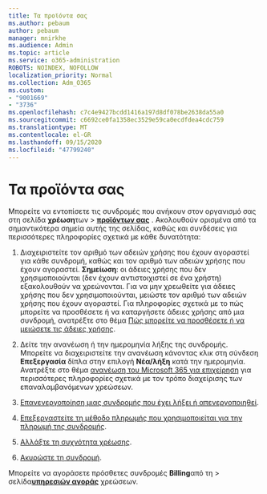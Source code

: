 ```yaml
---
title: Τα προϊόντα σας
ms.author: pebaum
author: pebaum
manager: mnirkhe
ms.audience: Admin
ms.topic: article
ms.service: o365-administration
ROBOTS: NOINDEX, NOFOLLOW
localization_priority: Normal
ms.collection: Adm_O365
ms.custom:
- "9001669"
- "3736"
ms.openlocfilehash: c7c4e9427bcdd1416a197d8df078be2638da55a0
ms.sourcegitcommit: c6692ce0fa1358ec3529e59ca0ecdfdea4cdc759
ms.translationtype: MT
ms.contentlocale: el-GR
ms.lasthandoff: 09/15/2020
ms.locfileid: "47799240"
---
```

# <a name="your-products"></a>Τα προϊόντα σας

Μπορείτε να εντοπίσετε τις συνδρομές που ανήκουν στον οργανισμό σας στη σελίδα **χρέωση**των  >  **[προϊόντων σας](https://go.microsoft.com/fwlink/p/?linkid=842054)** . Ακολουθούν ορισμένα από τα σημαντικότερα σημεία αυτής της σελίδας, καθώς και συνδέσεις για περισσότερες πληροφορίες σχετικά με κάθε δυνατότητα:

1. Διαχειριστείτε τον αριθμό των αδειών χρήσης που έχουν αγοραστεί για κάθε συνδρομή, καθώς και τον αριθμό των αδειών χρήσης που έχουν αγοραστεί.  **Σημείωση**: οι άδειες χρήσης που δεν χρησιμοποιούνται (δεν έχουν αντιστοιχιστεί σε ένα χρήστη) εξακολουθούν να χρεώνονται.  Για να μην χρεωθείτε για άδειες χρήσης που δεν χρησιμοποιούνται, μειώστε τον αριθμό των αδειών χρήσης που έχουν αγοραστεί. Για πληροφορίες σχετικά με το πώς μπορείτε να προσθέσετε ή να καταργήσετε άδειες χρήσης από μια συνδρομή, ανατρέξτε στο θέμα [Πώς μπορείτε να προσθέσετε ή να μειώσετε τις άδειες χρήσης](https://docs.microsoft.com/alchemyinsights/how-to-add-or-reduce-licenses).

2. Δείτε την ανανέωση ή την ημερομηνία λήξης της συνδρομής.  Μπορείτε να διαχειριστείτε την ανανέωση κάνοντας κλικ στη σύνδεση **Επεξεργασία** δίπλα στην επιλογή **Νέα/λήξη** κατά την ημερομηνία.  Ανατρέξτε στο θέμα [ανανέωση του Microsoft 365 για επιχείρηση](https://go.microsoft.com/fwlink/?linkid=2119216) για περισσότερες πληροφορίες σχετικά με τον τρόπο διαχείρισης των επαναλαμβανόμενων χρεώσεων.

3. [Επανενεργοποίηση μιας συνδρομής που έχει λήξει ή απενεργοποιηθεί](https://go.microsoft.com/fwlink/?linkid=2117519).

4. [Επεξεργαστείτε τη μέθοδο πληρωμής που χρησιμοποιείται για την πληρωμή της συνδρομής](https://go.microsoft.com/fwlink/?linkid=2117167).

5. [Αλλάξτε τη συχνότητα χρέωσης](https://go.microsoft.com/fwlink/?linkid=2119112).

6. [Ακυρώστε τη συνδρομή](https://go.microsoft.com/fwlink/?linkid=2119113).

Μπορείτε να αγοράσετε πρόσθετες συνδρομές **Billing**από τη  >  σελίδα[**υπηρεσιών αγοράς**](https://go.microsoft.com/fwlink/p/?linkid=868433) χρεώσεων.
